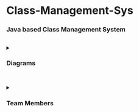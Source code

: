 # Class-Management-Sys

### Java based Class Management System

##

<details>
  <summary><h3>Diagrams</h3></summary>
  
  [Download - Class Diagram](https://github.com/mr0erek/Class-Management-Sys/raw/main/assets/Class_Diagram.png)
  > <img width="300" height="300" src="https://github.com/mr0erek/Class-Management-Sys/blob/main/assets/Class_Diagram.png">
    
  [Download - Use-Case Diagram](https://github.com/mr0erek/Class-Management-Sys/raw/main/assets/Use_Case_Diagram.png)
  > <img width="300" height="300" src="https://github.com/mr0erek/Class-Management-Sys/blob/main/assets/Use_Case_Diagram.png">
</details>

##

<details>
  <summary><h3>Team Members</h3></summary>
  
- **I'm - [@mr0erek](github.com/mr0erek)** 
- **[Rehan](#)**
- **[Krish](#)**
- **[Jessica](#)**
- **[Shriya](#)**
</details>

